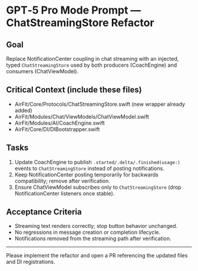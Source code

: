 # GPT‑5 Pro Mode Prompt — ChatStreamingStore Refactor

## Goal
Replace NotificationCenter coupling in chat streaming with an injected, typed `ChatStreamingStore` used by both producers (CoachEngine) and consumers (ChatViewModel).

## Critical Context (include these files)
- AirFit/Core/Protocols/ChatStreamingStore.swift (new wrapper already added)
- AirFit/Modules/Chat/ViewModels/ChatViewModel.swift
- AirFit/Modules/AI/CoachEngine.swift
- AirFit/Core/DI/DIBootstrapper.swift

## Tasks
1) Update CoachEngine to publish `.started/.delta/.finished(usage:)` events to `ChatStreamingStore` instead of posting notifications.
2) Keep NotificationCenter posting temporarily for backwards compatibility; remove after verification.
3) Ensure ChatViewModel subscribes only to `ChatStreamingStore` (drop NotificationCenter listeners once stable).

## Acceptance Criteria
- Streaming text renders correctly; stop button behavior unchanged.
- No regressions in message creation or completion lifecycle.
- Notifications removed from the streaming path after verification.

---

Please implement the refactor and open a PR referencing the updated files and DI registrations.
